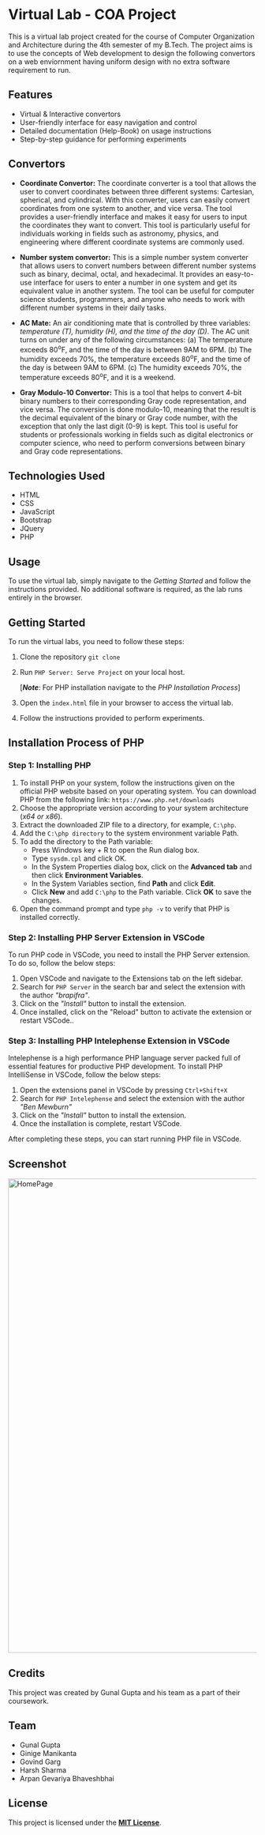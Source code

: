 # Virtual Lab - COA Project

This is a virtual lab project created for the course of Computer Organization and Architecture during the 4th semester of my B.Tech. The project aims is to use the concepts of Web development to design the following convertors on a web enviornment having uniform design with no extra software requirement to run.

## Features

- Virtual & Interactive convertors
- User-friendly interface for easy navigation and control
- Detailed documentation (Help-Book) on usage instructions
- Step-by-step guidance for performing experiments

## Convertors

- **Coordinate Convertor:** The coordinate converter is a tool that allows the user to convert coordinates between three different systems: Cartesian, spherical, and cylindrical. With this converter, users can easily convert coordinates from one system to another, and vice versa. The tool provides a user-friendly interface and makes it easy for users to input the coordinates they want to convert. This tool is particularly useful for individuals working in fields such as astronomy, physics, and engineering where different coordinate systems are commonly used.

- **Number system convertor:** This is a simple number system converter that allows users to convert numbers between different number systems such as binary, decimal, octal, and hexadecimal. It provides an easy-to-use interface for users to enter a number in one system and get its equivalent value in another system. The tool can be useful for computer science students, programmers, and anyone who needs to work with different number systems in their daily tasks.

- **AC Mate:** An air conditioning mate that is controlled by three variables: *temperature (T), humidity (H), and the time of the day (D)*. The AC unit turns on under any of the following circumstances:
  (a) The temperature exceeds 80<sup>o</sup>F, and the time of the day is between 9AM to 6PM.
  (b) The humidity exceeds 70%, the temperature exceeds 80<sup>o</sup>F, and the time of the day is between 9AM to 6PM.
  (c) The humidity exceeds 70%, the temperature exceeds 80<sup>o</sup>F, and it is a weekend.
  
- **Gray Modulo-10 Convertor:** This is a tool that helps to convert 4-bit binary numbers to their corresponding Gray code representation, and vice versa. The conversion is done modulo-10, meaning that the result is the decimal equivalent of the binary or Gray code number, with the exception that only the last digit (0-9) is kept. This tool is useful for students or professionals working in fields such as digital electronics or computer science, who need to perform conversions between binary and Gray code representations.

## Technologies Used

- HTML
- CSS
- JavaScript
- Bootstrap
- JQuery
- PHP

## Usage

To use the virtual lab, simply navigate to the *Getting Started* and follow the instructions provided. No additional software is required, as the lab runs entirely in the browser.

## Getting Started

To run the virtual labs, you need to follow these steps:
1. Clone the repository `git clone`
2. Run `PHP Server: Serve Project` on your local host.

    [***Note***: For PHP installation navigate to the *PHP Installation Process*]

2. Open the `index.html` file in your browser to access the virtual lab.
3. Follow the instructions provided to perform experiments.

## Installation Process of PHP

### Step 1: Installing PHP
1. To install PHP on your system, follow the instructions given on the official PHP website based on your operating system. You can download PHP from the following link: `https://www.php.net/downloads`
2. Choose the appropriate version according to your system architecture (*x64 or x86*).
3. Extract the downloaded ZIP file to a directory, for example, `C:\php`.
4. Add the `C:\php directory` to the system environment variable Path.
5. To add the directory to the Path variable:
    - Press Windows key + R to open the Run dialog box.
    - Type `sysdm.cpl` and click OK.
    - In the System Properties dialog box, click on the **Advanced tab** and then click **Environment Variables**.
    - In the System Variables section, find **Path** and click **Edit**.
    - Click **New** and add `C:\php` to the Path variable. Click **OK** to save the changes.
6. Open the command prompt and type `php -v` to verify that PHP is installed correctly.

### Step 2: Installing PHP Server Extension in VSCode
To run PHP code in VSCode, you need to install the PHP Server extension. To do so, follow the below steps:
1. Open VSCode and navigate to the Extensions tab on the left sidebar.
2. Search for `PHP Server` in the search bar and select the extension with the author *"brapifra"*.
3. Click on the *"Install"* button to install the extension.
4. Once installed, click on the "Reload" button to activate the extension or restart VSCode..

### Step 3: Installing PHP Intelephense Extension in VSCode
Intelephense is a high performance PHP language server packed full of essential features for productive PHP development. To install PHP IntelliSense in VSCode, follow the below steps:
1. Open the extensions panel in VSCode by pressing `Ctrl+Shift+X`
2. Search for `PHP Intelephense` and select the extension with the author *"Ben Mewburn"*
3. Click on the *"Install"* button to install the extension.
4. Once the installation is complete, restart VSCode.

After completing these steps, you can start running PHP file in VSCode.

## Screenshot

<img width="960" alt="HomePage" src="https://user-images.githubusercontent.com/97979413/235374531-081e1c18-7a39-4a17-9b87-01c7bb84bfd8.png">

## Credits

This project was created by Gunal Gupta and his team as a part of their coursework.

## Team

- Gunal Gupta
- Ginige Manikanta 
- Govind Garg
- Harsh Sharma
- Arpan Gevariya Bhaveshbhai

## License

This project is licensed under the <ins>**MIT License**</ins>.
